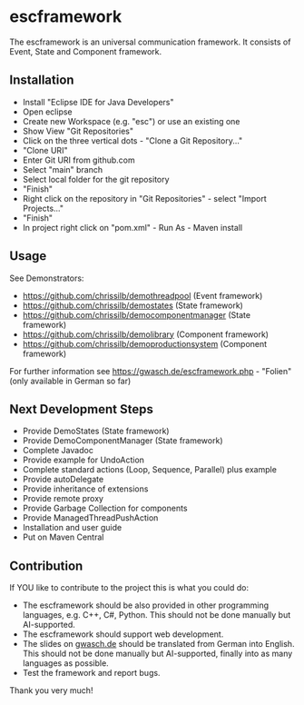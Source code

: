 # escframework
The escframework is an universal communication framework. It consists of Event, State and Component framework.

## Installation
* Install "Eclipse IDE for Java Developers"
* Open eclipse
* Create new Workspace (e.g. "esc") or use an existing one
* Show View "Git Repositories"
* Click on the three vertical dots - "Clone a Git Repository..."
* "Clone URI"
* Enter Git URI from github.com
* Select "main" branch
* Select local folder for the git repository
* "Finish"
* Right click on the repository in "Git Repositories" - select "Import Projects..."
* "Finish"
* In project right click on "pom.xml" - Run As - Maven install

## Usage
See Demonstrators:
* https://github.com/chrissilb/demothreadpool (Event framework)
* https://github.com/chrissilb/demostates (State framework)
* https://github.com/chrissilb/democomponentmanager (State framework)
* https://github.com/chrissilb/demolibrary (Component framework)
* https://github.com/chrissilb/demoproductionsystem (Component framework) 

For further information see https://gwasch.de/escframework.php - "Folien" (only available in German so far)

## Next Development Steps
* Provide DemoStates (State framework)
* Provide DemoComponentManager (State framework)
* Complete Javadoc
* Provide example for UndoAction
* Complete standard actions (Loop, Sequence, Parallel) plus example
* Provide autoDelegate
* Provide inheritance of extensions
* Provide remote proxy
* Provide Garbage Collection for components
* Provide ManagedThreadPushAction
* Installation and user guide
* Put on Maven Central
  
## Contribution
If YOU like to contribute to the project this is what you could do:
* The escframework should be also provided in other programming languages, e.g. C++, C#, Python. This should not be done manually but AI-supported.
* The escframework should support web development.
* The slides on [gwasch.de](https://gwasch.de) should be translated from German into English. This should not be done manually but AI-supported, finally into as many languages as possible.
* Test the framework and report bugs.

Thank you very much!
